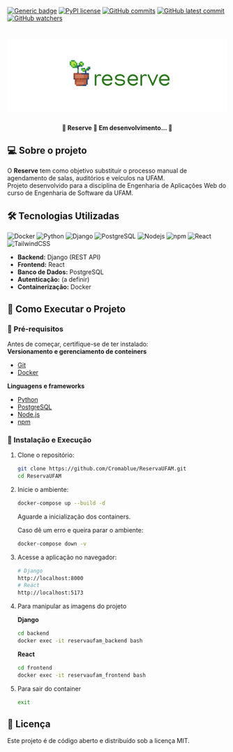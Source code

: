 [![Generic badge](https://img.shields.io/badge/status-BUILDING-yellow.svg)](https://shields.io/)
[![PyPI license](https://img.shields.io/pypi/l/ansicolortags.svg)](https://pypi.python.org/pypi/ansicolortags/)
[![GitHub commits](https://badgen.net/github/commits/Cromablue/ReservaUFAM/development)](https://GitHub.com/Cromablue/ReservaUFAM/commit/)
[![GitHub latest commit](https://badgen.net/github/last-commit/Cromablue/ReservaUFAM/development)](https://GitHub.com/Cromablue/ReservaUFAM/commit/)
[![GitHub watchers](https://img.shields.io/github/watchers/Cromablue/ReservaUFAM?style=social&label=Watch&maxAge=2592000)](https://GitHub.com/Cromablue/ReservaUFAM/watchers/)

<h1 align="center">
    <img src="./docs/img/banner-reserve.png" alt="Reserve" title="Reserve">
</h1>

<h4 align="center"> 
	🚧  Reserve 🌱 Em desenvolvimento...  🚧
</h4>

## 💻 Sobre o projeto
O **Reserve** tem como objetivo substituir o processo manual de agendamento de salas, auditórios e veículos na UFAM.  
Projeto desenvolvido para a disciplina de Engenharia de Aplicações Web do curso de Engenharia de Software da UFAM.

## 🛠️ Tecnologias Utilizadas
![Docker](https://img.shields.io/badge/-Docker-black?style=flat-square&logo=docker)
![Python](https://img.shields.io/badge/-Python-black?style=flat-square&logo=python)
![Django](https://img.shields.io/badge/-Django-black?style=flat-square&logo=django)
![PostgreSQL](https://img.shields.io/badge/-PostgreSQL-black?style=flat-square&logo=postgresql)
![Nodejs](https://img.shields.io/badge/-Nodejs-black?style=flat-square&logo=Node.js)
![npm](https://img.shields.io/badge/-npm-black?style=flat-square&logo=npm)
![React](https://img.shields.io/badge/-React-black?style=flat-square&logo=react)
![TailwindCSS](https://img.shields.io/badge/-TailwindCSS-black?style=flat-square&logo=tailwindcss)


- **Backend:** Django (REST API)  
- **Frontend:** React   
- **Banco de Dados:** PostgreSQL  
- **Autenticação:** (a definir)  
- **Containerização:** Docker  

## 🚀 Como Executar o Projeto  

### 📌 Pré-requisitos  
Antes de começar, certifique-se de ter instalado:  
**Versionamento e gerenciamento de conteiners**
   - [Git](https://git-scm.com/)  
   - [Docker](https://www.docker.com/)

**Linguagens e frameworks**
   - [Python](https://www.python.org/)  
   - [PostgreSQL](https://www.postgresql.org/)
   - [Node.js](https://nodejs.org/)  
   - [npm](https://www.npmjs.com/)  

### 🔧 Instalação e Execução  
1. Clone o repositório:  
   ```bash
   git clone https://github.com/Cromablue/ReservaUFAM.git
   cd ReservaUFAM
   ```

2. Inicie o ambiente:  
   ```bash
   docker-compose up --build -d
   ```
   Aguarde a inicialização dos containers.
   
   Caso dê um erro e queira parar o ambiente: 
   ```bash
   docker-compose down -v
   ```

3. Acesse a aplicação no navegador:  
   ```bash
   # Django
   http://localhost:8000
   # React
   http://localhost:5173
   ```
4. Para manipular as imagens do projeto
   
   **Django**
   ```bash
   cd backend
   docker exec -it reservaufam_backend bash
   ```

   **React**
   ```bash
   cd frontend
   docker exec -it reservaufam_frontend bash
   ```
5. Para sair do container
   ```bash
   exit
   ```


## 📜 Licença
Este projeto é de código aberto e distribuído sob a licença MIT.

